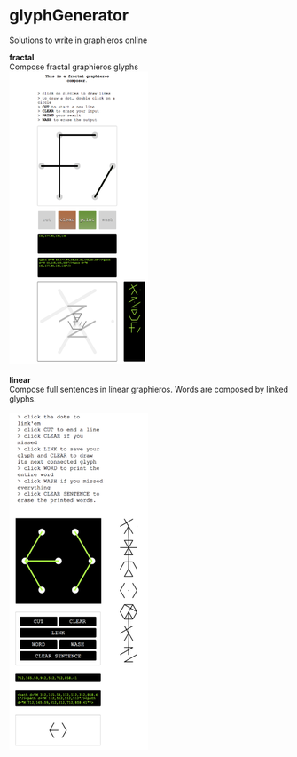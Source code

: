 # glyphGenerator

Solutions to write in graphieros online

<b>fractal</b><br>
Compose fractal graphieros glyphs
<br>
<img src="https://github.com/graphieros/glyphGenerator/blob/master/fractal/gcsc2.png" width="250px">
<br><br>
<b>linear</b><br>
Compose full sentences in linear graphieros. Words are composed by linked glyphs.
<br><br>
<img src="https://github.com/graphieros/glyphGenerator/blob/master/linear/linear.png" width="250px">


